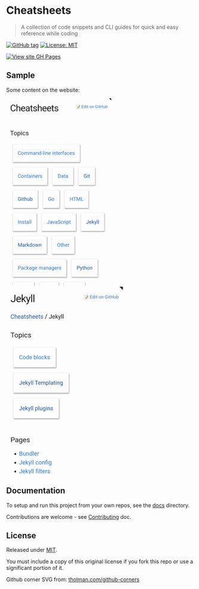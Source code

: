 # Cheatsheets
> A collection of code snippets and CLI guides for quick and easy reference while coding

[![GitHub tag](https://img.shields.io/github/tag/MichaelCurrin/dev-cheatsheets)](https://github.com/MichaelCurrin/dev-cheatsheets/tags/)
[![License: MIT](https://img.shields.io/badge/License-MIT-blue)](#license)

[![View site GH Pages](https://img.shields.io/badge/View_site-GH_Pages-green?style=for-the-badge)](https://michaelcurrin.github.io/dev-cheatsheets/)


## Sample

Some content on the website:

<a href="https://michaelcurrin.github.io/dev-cheatsheets/cheatsheets/">
    <img src="/sample-cheatsheets.jpg" height="500px" alt="sample cheatsheets"/>
</a>                                            
<a href="https://michaelcurrin.github.io/dev-cheatsheets/cheatsheets/jekyll/">
    <img src="/sample-jekyll.jpg" height="500px" alt="sample cheatsheets jekyll" />
</a>     


## Documentation

To setup and run this project from your own repos, see the [docs](/docs/) directory.

Contributions are welcome - see [Contributing](/CONTRIBUTING.md) doc.


## License

Released under [MIT](/LICENSE).

You must include a copy of this original license if you fork this repo or use a significant portion of it.

Github corner SVG from: [tholman.com/github-corners](https://tholman.com/github-corners/)
